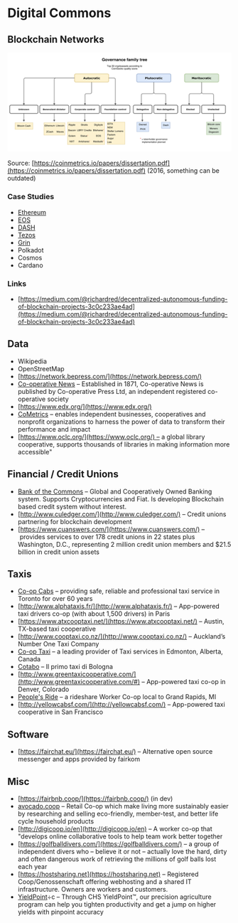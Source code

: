 # Digital Commons

## Blockchain Networks

![](../.gitbook/assets/image%20%284%29.png)

Source: [https://coinmetrics.io/papers/dissertation.pdf](https://coinmetrics.io/papers/dissertation.pdf) \(2016, something can be outdated\)

### Case Studies

* [Ethereum](ethereum/)
* [EOS](eos.md)
* [DASH](dash.md)
* [Tezos](tezos.md)
* [Grin](grin.md)
* Polkadot
* Cosmos
* Cardano

### Links

* [https://medium.com/@richardred/decentralized-autonomous-funding-of-blockchain-projects-3c0c233ae4ad](https://medium.com/@richardred/decentralized-autonomous-funding-of-blockchain-projects-3c0c233ae4ad)

## Data

* Wikipedia
* OpenStreetMap
* [https://network.bepress.com/](https://network.bepress.com/)
* [Co-operative News](https://www.thenews.coop/) – Established in 1871, Co-operative News is published by Co-operative Press Ltd, an independent registered co-operative society
* [https://www.edx.org/](https://www.edx.org/)
* [CoMetrics](https://www.cometrics.com/) – enables independent businesses, cooperatives and nonprofit organizations to harness the power of data to transform their performance and impact
* [https://www.oclc.org/](https://www.oclc.org/) – a global library cooperative, supports thousands of libraries in making information more accessible"

## Financial / Credit Unions

* [Bank of the Commons](https://bankofthecommons.coop) – Global and Cooperatively Owned Banking system. Supports Cryptocurrencies and Fiat. Is developing Blockchain based credit system without interest.
* [http://www.culedger.com/](http://www.culedger.com/) – Credit unions partnering for blockchain development
* [https://www.cuanswers.com/](https://www.cuanswers.com/) – provides services to over 178 credit unions in 22 states plus Washington, D.C., representing 2 million credit union members and $21.5 billion in credit union assets

## Taxis

* [Co-op Cabs](http://www.co-opcabs.com/) – providing safe, reliable and professional taxi service in Toronto for over 60 years
* [http://www.alphataxis.fr/](http://www.alphataxis.fr/) – App-powered taxi drivers co-op \(with about 1,500 drivers\) in Paris
* [https://www.atxcooptaxi.net/](https://www.atxcooptaxi.net/) – Austin, TX-based taxi cooperative
* [http://www.cooptaxi.co.nz/](http://www.cooptaxi.co.nz/) – Auckland’s Number One Taxi Company
* [Co-op Taxi](http://co-optaxi.com/) – a leading provider of Taxi services in Edmonton, Alberta, Canada
* [Cotabo](http://www.cotabo.it/) – Il primo taxi di Bologna
* [http://www.greentaxicooperative.com/](http://www.greentaxicooperative.com/#) – App-powered taxi co-op in Denver, Colorado
* [People's Ride](http://peoplesride.coop/) – a rideshare Worker Co-op local to Grand Rapids, MI
* [http://yellowcabsf.com/](http://yellowcabsf.com/) – App-powered taxi cooperative in San Francisco

## Software

* [https://fairchat.eu/](https://fairchat.eu/) – Alternative open source messenger and apps provided by fairkom

## Misc

* [https://fairbnb.coop/](https://fairbnb.coop/) \(in dev\)
* [avocado.coop](https://view-awesome-table.com/-Kdg_bdUQoKSZTKnyLgq/avocado.coop) – Retail Co-op which make living more sustainably easier by researching and selling eco-friendly, member-test, and better life cycle household products
* [http://digicoop.io/en](http://digicoop.io/en) – A worker co-op that "develops online collaborative tools to help team work better together
* [https://golfballdivers.com/](https://golfballdivers.com/) – a group of independent divers who – believe it or not – actually love the hard, dirty and often dangerous work of retrieving the millions of golf balls lost each year
* [https://hostsharing.net](https://hostsharing.net) – Registered Coop/Genossenschaft offering webhosting and a shared IT infrastructure. Owners are workers and customers.
* [YieldPoint](http://www.chsmidwestcooperative.com/agronomy/precision-agriculture/)÷с – Through CHS YieldPoint™, our precision agriculture program can help you tighten productivity and get a jump on higher yields with pinpoint accuracy

